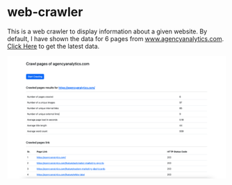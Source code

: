 # web-crawler

This is a web crawler to display information about a given website. By default, I have shown the data for 6 pages from www.agencyanalytics.com. [Click Here](https://www.google.com) to get the latest data.

![Reference Screenshot](https://github.com/gurvindrasingh/web-crawler/blob/main/public/reference-screenshot.png)
